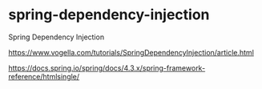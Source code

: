 # spring-dependency-injection
Spring Dependency Injection

https://www.vogella.com/tutorials/SpringDependencyInjection/article.html


https://docs.spring.io/spring/docs/4.3.x/spring-framework-reference/htmlsingle/
